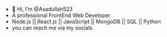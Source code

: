 - 👋 Hi, I’m @Asadullah523
- A professional  FrontEnd Web Developer 
- Node.js  || React.js  || JavaScript  ||  MongoDB || SQL || Python
- you can reach me via my socials 

<!---
Asadullah523/Asadullah523 is a ✨ special ✨ repository because its `README.md` (this file) appears on your GitHub profile.
You can click the Preview link to take a look at your changes.
--->
